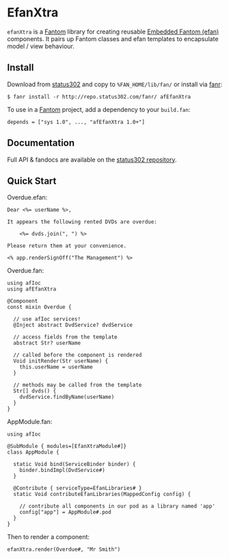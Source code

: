 # EfanXtra

`efanXtra` is a [Fantom](http://fantom.org/) library for creating reusable [Embedded Fantom (efan)](https://bitbucket.org/AlienFactory/afefan) components. It pairs up Fantom classes and efan templates 
to encapsulate model / view behaviour.



## Install

Download from [status302](http://repo.status302.com/browse/afEfanXtra) and copy to `%FAN_HOME/lib/fan/` or install via [fanr](http://fantom.org/doc/docFanr/Tool.html#install):

    $ fanr install -r http://repo.status302.com/fanr/ afEfanXtra

To use in a [Fantom](http://fantom.org/) project, add a dependency to your `build.fan`:

    depends = ["sys 1.0", ..., "afEfanXtra 1.0+"]



## Documentation

Full API & fandocs are available on the [status302 repository](http://repo.status302.com/doc/afEfanXtra/#overview).



## Quick Start

Overdue.efan:

    Dear <%= userName %>,

    It appears the following rented DVDs are overdue:

        <%= dvds.join(", ") %>

    Please return them at your convenience.

    <% app.renderSignOff("The Management") %>

Overdue.fan:

    using afIoc
    using afEfanXtra

    @Component
    const mixin Overdue {

      // use afIoc services!
      @Inject abstract DvdService? dvdService

      // access fields from the template
      abstract Str? userName

      // called before the component is rendered
      Void initRender(Str userName) {
        this.userName = userName
      }

      // methods may be called from the template
      Str[] dvds() {
        dvdService.findByName(userName)
      }
    }

AppModule.fan:

    using afIoc

    @SubModule { modules=[EfanXtraModule#]}
    class AppModule {

      static Void bind(ServiceBinder binder) {
        binder.bindImpl(DvdService#)
      }

      @Contribute { serviceType=EfanLibraries# }
      static Void contributeEfanLibraries(MappedConfig config) {

        // contribute all components in our pod as a library named 'app'
        config["app"] = AppModule#.pod
      }
    }

Then to render a component:

    efanXtra.render(Overdue#, "Mr Smith")


